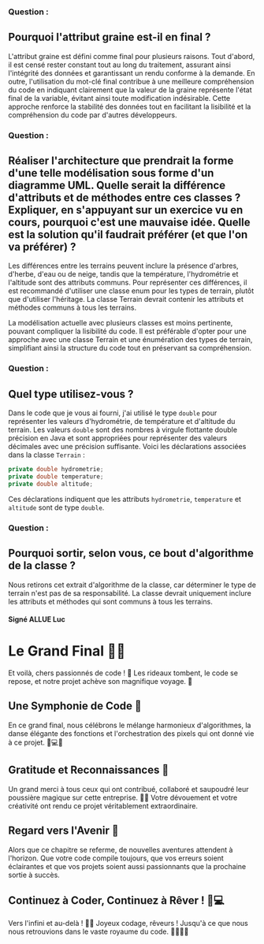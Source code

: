 ### Question :
## Pourquoi l'attribut graine est-il en final ?


L'attribut graine est défini comme final pour plusieurs raisons. Tout d'abord, il est censé rester constant tout au long du traitement, assurant ainsi l'intégrité des données et garantissant un rendu conforme à la demande. En outre, l'utilisation du mot-clé final contribue à une meilleure compréhension du code en indiquant clairement que la valeur de la graine représente l'état final de la variable, évitant ainsi toute modification indésirable. Cette approche renforce la stabilité des données tout en facilitant la lisibilité et la compréhension du code par d'autres développeurs.

### Question : 
## Réaliser l'architecture que prendrait la forme d'une telle modélisation sous forme d'un diagramme UML. Quelle serait la différence d'attributs et de méthodes entre ces classes ? Expliquer, en s'appuyant sur un exercice vu en cours, pourquoi c'est une mauvaise idée. Quelle est la solution qu'il faudrait préférer (et que l'on va préférer) ?

Les différences entre les terrains peuvent inclure la présence d'arbres, d'herbe, d'eau ou de neige, tandis que la température, l'hydrométrie et l'altitude sont des attributs communs. Pour représenter ces différences, il est recommandé d'utiliser une classe enum pour les types de terrain, plutôt que d'utiliser l'héritage. La classe Terrain devrait contenir les attributs et méthodes communs à tous les terrains.

La modélisation actuelle avec plusieurs classes est moins pertinente, pouvant compliquer la lisibilité du code. Il est préférable d'opter pour une approche avec une classe Terrain et une énumération des types de terrain, simplifiant ainsi la structure du code tout en préservant sa compréhension.

### Question : 
## Quel type utilisez-vous ?

Dans le code que je vous ai fourni, j'ai utilisé le type `double` pour représenter les valeurs d'hydrométrie,
de température et d'altitude du terrain. Les valeurs `double` sont des nombres à virgule flottante double 
précision en Java et sont appropriées pour représenter des valeurs décimales avec une précision suffisante.
Voici les déclarations associées dans la classe `Terrain` :

```java
private double hydrometrie;
private double temperature;
private double altitude;
```

Ces déclarations indiquent que les attributs `hydrometrie`, `temperature` et `altitude` sont de type `double`. 

### Question : 
## Pourquoi sortir, selon vous, ce bout d'algorithme de la classe ?

Nous retirons cet extrait d'algorithme de la classe, car déterminer le type de terrain n'est pas de sa responsabilité. La classe devrait uniquement inclure 
les attributs et méthodes qui sont communs à tous les terrains.


#### Signé ALLUE Luc

# Le Grand Final 🚀✨

Et voilà, chers passionnés de code ! 🎉 Les rideaux tombent, le code se repose, et notre projet achève son magnifique voyage. 🌟

## Une Symphonie de Code 🎵

En ce grand final, nous célébrons le mélange harmonieux d'algorithmes, la danse élégante des fonctions et l'orchestration des pixels qui ont donné vie à ce projet. 🤖💻✨

## Gratitude et Reconnaissances 🙏

Un grand merci à tous ceux qui ont contribué, collaboré et saupoudré leur poussière magique sur cette entreprise. 🌈✨ Votre dévouement et votre créativité ont rendu ce projet véritablement extraordinaire.

## Regard vers l'Avenir 🔮

Alors que ce chapitre se referme, de nouvelles aventures attendent à l'horizon. Que votre code compile toujours, que vos erreurs soient éclairantes et que vos projets soient aussi passionnants que la prochaine sortie à succès.

## Continuez à Coder, Continuez à Rêver ! 🌌💻

Vers l'infini et au-delà ! 🚀✨ Joyeux codage, rêveurs ! Jusqu'à ce que nous nous retrouvions dans le vaste royaume du code. 👩‍💻👨‍💻

